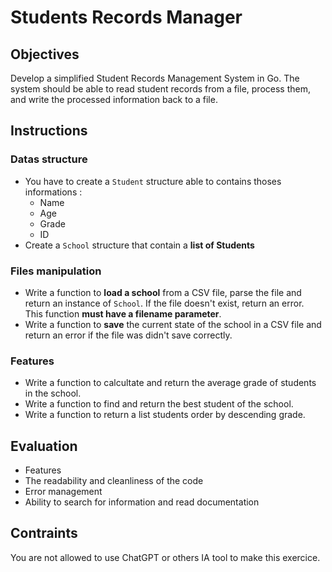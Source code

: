 # Students Records Manager

## Objectives
Develop a simplified Student Records Management System in Go. The system should be able to read student records from a file, process them, and write the processed information back to a file.

## Instructions
### Datas structure
- You have to create a `Student` structure able to contains thoses informations :  
  - Name
  - Age
  - Grade
  - ID
- Create a `School` structure that contain a **list of Students**  
  
### Files manipulation
- Write a function to **load a school** from a CSV file, parse the file and return an instance of `School`. If the file doesn't exist, return an error.  
This function **must have a filename parameter**.  
- Write a function to **save** the current state of the school in a CSV file and return an error if the file was didn't save correctly.

### Features
- Write a function to calcultate and return the average grade of students in the school.
- Write a function to find and return the best student of the school.
- Write a function to return a list students order by descending grade.

## Evaluation
- Features
- The readability and cleanliness of the code
- Error management
- Ability to search for information and read documentation

## Contraints
You are not allowed to use ChatGPT or others IA tool to make this exercice.

